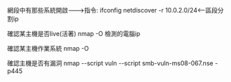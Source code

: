 網段中有那些系統開啟--->指令: ifconfig netdiscover -r 10.0.2.0/24<--區段分割ip

確認某主機是否live(活著) nmap -O 檢測的電腦ip

確認某主機作業系統 nmap -O

確認主機是否有漏洞 nmap --script vuln --script smb-vuln-ms08-067.nse -p445
